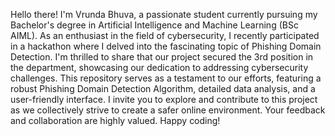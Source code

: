 Hello there! I'm Vrunda Bhuva, a passionate student currently pursuing my Bachelor's degree in Artificial Intelligence and Machine Learning (BSc AIML). 
As an enthusiast in the field of cybersecurity, I recently participated in a hackathon where I delved into the fascinating topic of Phishing Domain Detection. 
I'm thrilled to share that our project secured the 3rd position in the department, showcasing our dedication to addressing cybersecurity challenges. 
This repository serves as a testament to our efforts, featuring a robust Phishing Domain Detection Algorithm, detailed data analysis, and a user-friendly interface. 
I invite you to explore and contribute to this project as we collectively strive to create a safer online environment. Your feedback and collaboration are highly valued. Happy coding!

